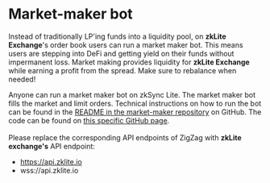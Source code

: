 # Market-maker bot

Instead of traditionally LP'ing funds into a liquidity pool, on **zkLite Exchange**'s order book users can run a market maker bot. This means users are stepping into DeFi and getting yield on their funds without impermanent loss. Market making provides liquidity for **zkLite Exchange** while earning a profit from the spread. Make sure to rebalance when needed!

Anyone can run a market maker bot on zkSync Lite. The market maker bot fills the market and limit orders. Technical instructions on how to run the bot can be found in the [README in the market-maker repository](https://github.com/zklite-exchange/market-maker) on GitHub. The code can be found on [this specific GitHub page](https://github.com/zklite-exchange/market-maker).\
\
Please replace the corresponding API endpoints of ZigZag with **zkLite exchange's** API endpoint:&#x20;

* https://api.zklite.io
* wss://api.zklite.io
